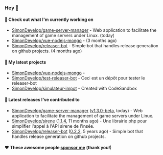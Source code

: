 ### Hey 👋

#### 👷 Check out what I'm currently working on

- [SimonDevelop/game-server-manager](https://github.com/SimonDevelop/game-server-manager) - Web application to facilitate the management of game servers under Linux. (today)
- [SimonDevelop/vue-nodejs-mongo](https://github.com/SimonDevelop/vue-nodejs-mongo) -  (3 months ago)
- [SimonDevelop/releaser-bot](https://github.com/SimonDevelop/releaser-bot) - Simple bot that handles release generation on github projects. (4 months ago)

#### 🌱 My latest projects

- [SimonDevelop/vue-nodejs-mongo](https://github.com/SimonDevelop/vue-nodejs-mongo) - 
- [SimonDevelop/test-releaser-bot](https://github.com/SimonDevelop/test-releaser-bot) - Ceci est un dépôt pour tester le releaser-bot
- [SimonDevelop/simulateur-impot](https://github.com/SimonDevelop/simulateur-impot) - Created with CodeSandbox

#### 🔭 Latest releases I've contributed to

- [SimonDevelop/game-server-manager](https://github.com/SimonDevelop/game-server-manager) ([v1.3.0-beta](https://github.com/SimonDevelop/game-server-manager/releases/tag/v1.3.0-beta), today) - Web application to facilitate the management of game servers under Linux.
- [SimonDevelop/sirene](https://github.com/SimonDevelop/sirene) ([1.1.4](https://github.com/SimonDevelop/sirene/releases/tag/1.1.4), 11 months ago) - Une librairie php pour simplifier l&#39;appel à l&#39;API sirene de l&#39;insée.
- [SimonDevelop/releaser-bot](https://github.com/SimonDevelop/releaser-bot) ([0.2.2](https://github.com/SimonDevelop/releaser-bot/releases/tag/0.2.2), 5 years ago) - Simple bot that handles release generation on github projects.


#### ❤️ These awesome people [sponsor me](https://github.com/sponsors/SimonDevelop) (thank you!)
